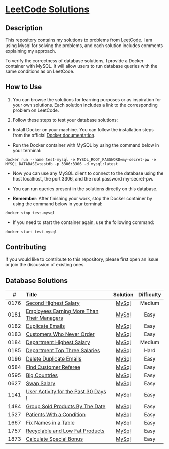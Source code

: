 # [LeetCode Solutions](https://github.com/sdimon13/leetCode)

## Description

This repository contains my solutions to problems from [LeetCode](https://leetcode.com/). I am using Mysql for solving
the
problems, and each solution includes comments explaining my approach.

To verify the correctness of database solutions, I provide a Docker container with MySQL. It will allow users to run
database queries with the same conditions as on LeetCode.

## How to Use

1. You can browse the solutions for learning purposes or as inspiration for your own solutions. Each solution includes a
   link to the corresponding problem on LeetCode.

2. Follow these steps to test your database solutions:

- Install Docker on your machine. You can follow the installation steps from the
  official [Docker documentation](https://docs.docker.com/get-docker/).

- Run the Docker container with MySQL by using the command below in your terminal:

`docker run --name test-mysql -e MYSQL_ROOT_PASSWORD=my-secret-pw -e MYSQL_DATABASE=testdb -p 3306:3306 -d mysql:latest`

- Now you can use any MySQL client to connect to the database using the host localhost, the port 3306, and the root
  password my-secret-pw.

- You can run queries present in the solutions directly on this database.

- **Remember**: After finishing your work, stop the Docker container by using the command below in your terminal:

`docker stop test-mysql`

- If you need to start the container again, use the following command:

`docker start test-mysql`

## Contributing

If you would like to contribute to this repository, please first open an issue or join the discussion of existing ones.

## Database Solutions

|  #   | Title                                                                                                                   |                      Solution                       | Difficulty |
|:----:|:------------------------------------------------------------------------------------------------------------------------|:---------------------------------------------------:|:----------:|
| 0176 | [Second Highest Salary](https://leetcode.com/problems/second-highest-salary/)                                           |           [MySql](second-highest-salary)            |   Medium   |
| 0181 | [Employees Earning More Than Their Managers](https://leetcode.com/problems/employees-earning-more-than-their-managers/) | [MySql](employees-earning-more-than-their-managers) |    Easy    |
| 0182 | [Duplicate Emails](https://leetcode.com/problems/duplicate-emails/)                                                     |              [MySql](duplicate-emails)              |    Easy    |
| 0183 | [Customers Who Never Order](https://leetcode.com/problems/customers-who-never-order/)                                   |         [MySql](customers-who-never-order)          |    Easy    |
| 0184 | [Department Highest Salary](https://leetcode.com/problems/department-highest-salary/)                                   |         [MySql](department-highest-salary)          |   Medium   |
| 0185 | [Department Top Three Salaries](https://leetcode.com/problems/department-top-three-salaries/)                           |       [MySql](department-top-three-salaries)        |    Hard    |
| 0196 | [Delete Duplicate Emails](https://leetcode.com/problems/delete-duplicate-emails/)                                       |          [MySql](delete-duplicate-emails)           |    Easy    |
| 0584 | [Find Customer Referee](https://leetcode.com/problems/find-customer-referee/)                                           |           [MySql](find-customer-referee)            |    Easy    |
| 0595 | [Big Countries](https://leetcode.com/problems/big-countries/)                                                           |               [MySql](big-countries)                |    Easy    |
| 0627 | [Swap Salary](https://leetcode.com/problems/swap-salary/)                                                               |                [MySql](swap-salary)                 |    Easy    |
| 1141 | [User Activity for the Past 30 Days I](https://leetcode.com/problems/user-activity-for-the-past-30-days-i/)             |    [MySql](user-activity-for-the-past-30-days-i)    |    Easy    |
| 1484 | [Group Sold Products By The Date](https://leetcode.com/problems/group-sold-products-by-the-date/)                       |      [MySql](group-sold-products-by-the-date)       |    Easy    |
| 1527 | [Patients With a Condition](https://leetcode.com/problems/patients-with-a-condition/)                                   |         [MySql](patients-with-a-condition)          |    Easy    |
| 1667 | [Fix Names in a Table](https://leetcode.com/problems/fix-names-in-a-table/)                                             |            [MySql](fix-names-in-a-table)            |    Easy    |
| 1757 | [Recyclable and Low Fat Products](https://leetcode.com/problems/recyclable-and-low-fat-products/)                       |      [MySql](recyclable-and-low-fat-products)       |    Easy    |
| 1873 | [Calculate Special Bonus](https://leetcode.com/problems/calculate-special-bonus/)                                       |          [MySql](calculate-special-bonus)           |    Easy    |
